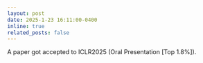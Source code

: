```yaml
---
layout: post
date: 2025-1-23 16:11:00-0400
inline: true
related_posts: false
---
```

A paper got accepted to ICLR2025 (Oral Presentation [Top 1.8%]).